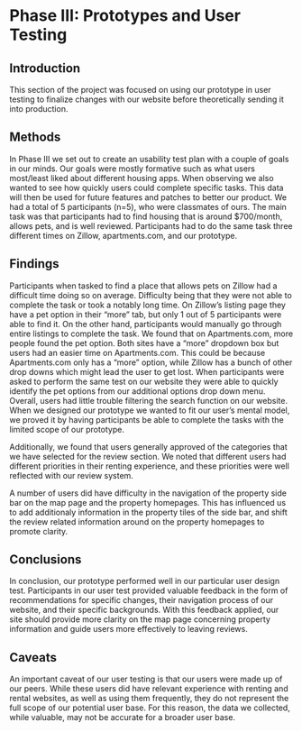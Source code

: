 # Phase III: Prototypes and User Testing

## Introduction

This section of the project was focused on using our prototype in user testing to finalize changes with our website before theoretically sending it into production.

## Methods

In Phase III we set out to create an usability test plan with a couple of goals in our minds. Our goals were mostly formative such as what users most/least liked about different housing apps. When observing we also wanted to see how quickly users could complete specific tasks. This data will then be used for future features and patches to better our product. We had a total of 5 participants (n=5), who were classmates of ours. The main task was that participants had to find housing that is around $700/month, allows pets, and is well reviewed. Participants had to do the same task three different times on Zillow, apartments.com, and our prototype.

## Findings

Participants when tasked to find a place that allows pets on Zillow had a difficult time doing so on average. Difficulty being that they were not able to complete the task or took a notably long time. On Zillow’s listing page they have a pet option in their “more” tab, but only 1 out of 5 participants were able to find it. On the other hand, participants would manually go through entire listings to complete the task. We found that on Apartments.com, more people found the pet option. Both sites have a “more” dropdown box but users had an easier time on Apartments.com. This could be because Apartments.com only has a “more” option, while Zillow has a bunch of other drop downs which might lead the user to get lost. When participants were asked to perform the same test on our website they were able to quickly identify the pet options from our additional options drop down menu. Overall, users had little trouble filtering the search function on our website. When we designed our prototype we wanted to fit our user’s mental model, we proved it by having participants be able to complete the tasks with the limited scope of our prototype.

Additionally, we found that users generally approved of the categories that we have selected for the review section. We noted that different users had different priorities in their renting experience, and these priorities were well reflected with our review system.

A number of users did have difficulty in the navigation of the property side bar on the map page and the property homepages. This has influenced us to add additionaly information in the property tiles of the side bar, and shift the review related information around on the property homepages to promote clarity.

## Conclusions

In conclusion, our prototype performed well in our particular user design test. Participants in our user test provided valuable feedback in the form of recommendations for specific changes, their navigation process of our website, and their specific backgrounds. With this feedback applied, our site should provide more clarity on the map page concerning property information and guide users more effectively to leaving reviews.

## Caveats

An important caveat of our user testing is that our users were made up of our peers. While these users did have relevant experience with renting and rental websites, as well as using them frequently, they do not represent the full scope of our potential user base. For this reason, the data we collected, while valuable, may not be accurate for a broader user base.
